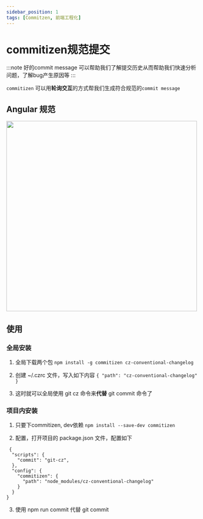 ```yaml
---
sidebar_position: 1
tags: [Commitzen, 前端工程化]
---
```


# commitizen规范提交

:::note
好的commit message 可以帮助我们了解提交历史从而帮助我们快速分析问题，了解bug产生原因等
:::

`commitizen` 可以用**轮询交互**的方式帮我们生成符合规范的`commit message`

## Angular 规范

<img src="https://cdn.jsdelivr.net/gh/z1the3/myCDNassets/assets/monorepo-project/projects/z1the3-doc/source/2433117761.png" width="500"/>

## 使用

### 全局安装

1. 全局下载两个包
`npm install -g commitizen cz-conventional-changelog`

2. 创建 ~/.czrc 文件，写入如下内容
`{ "path": "cz-conventional-changelog" }`

3. 这时就可以全局使用 git cz 命令来**代替** git commit 命令了

### 项目内安装

1. 只要下commitizen, dev依赖
`npm install --save-dev commitizen`

2. 配置，打开项目的 package.json 文件，配置如下

```
 {
  "scripts": {
    "commit": "git-cz",
  },
  "config": {
    "commitizen": {
      "path": "node_modules/cz-conventional-changelog"
    }
  }
}
```

3. 使用 npm run commit 代替 git commit
